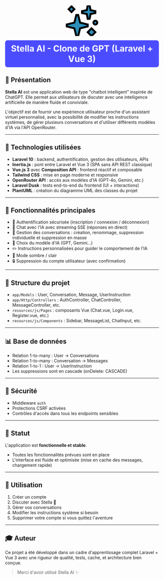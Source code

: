 <p align="center">
  <svg width="110px" height="100px" viewBox="0 0 16 16" fill="none" xmlns="http://www.w3.org/2000/svg" stroke="#000000"><g id="SVGRepo_bgCarrier" stroke-width="0"></g><g id="SVGRepo_tracerCarrier" stroke-linecap="round" stroke-linejoin="round"></g><g id="SVGRepo_iconCarrier"> <path d="M8 3L10.5 2.5L11 0H12L12.5 2.5L15 3V4L12.5 4.5L12 7H11L10.5 4.5L8 4V3Z" fill="#2c8fba"></path> <path d="M0 11V10L4 9L5 5H6L7 9L11 10V11L7 12L6 16H5L4 12L0 11Z" fill="#2c8fba"></path> <path d="M1 2L2.5 0.5L4 2L2.5 3.5L1 2Z" fill="#2c8fba"></path> <path d="M15 14L13 12L11 14L13 16L15 14Z" fill="#2c8fba"></path> <path d="M15 10C15.5523 10 16 9.55229 16 9C16 8.44771 15.5523 8 15 8C14.4477 8 14 8.44771 14 9C14 9.55229 14.4477 10 15 10Z" fill="#2c8fba"></path>
    </g></svg>
</p>


<div align="center" style="background-color:#4c4cff; padding: 10px; border-radius: 8px;">
  <h1 style="color:white; margin: 0;">Stella AI - Clone de GPT (Laravel + Vue 3)</h1>
</div>

## 🚀 Présentation

**Stella AI** est une application web de type "chatbot intelligent" inspirée de ChatGPT. Elle permet aux utilisateurs de discuter avec une intelligence artificielle de manière fluide et conviviale.

L'objectif est de fournir une expérience utilisateur proche d'un assistant virtuel personnalisé, avec la possibilité de modifier les instructions systèmes, de gérer plusieurs conversations et d'utiliser différents modèles d'IA via l'API OpenRouter.

---

## 🔧 Technologies utilisées

* **Laravel 10** : backend, authentification, gestion des utilisateurs, APIs
* **Inertia.js** : pont entre Laravel et Vue 3 (SPA sans API REST classique)
* **Vue.js 3** avec **Composition API** : frontend réactif et composable
* **Tailwind CSS** : mise en page moderne et responsive
* **OpenRouter API** : accès aux modèles d'IA (GPT-4o, Gemini, etc.)
* **Laravel Dusk** : tests end-to-end du frontend (UI + interactions)
* **PlantUML** : création du diagramme UML des classes du projet

---

## 🔐 Fonctionnalités principales

* 🔑 Authentification sécurisée (inscription / connexion / déconnexion)
* 💬 Chat avec l'IA avec streaming SSE (réponses en direct)
* 🔹 Gestion des conversations : création, renommage, suppression individuelle et suppression en masse
* 🤖 Choix du modèle d'IA (GPT, Gemini...)
* ✏️ Instructions personnalisées pour guider le comportement de l'IA
* 🌌 Mode sombre / clair
* 🔒 Suppression du compte utilisateur (avec confirmation)

---

## 📃 Structure du projet

* `app/Models` : User, Conversation, Message, UserInstruction
* `app/Http/Controllers` : AuthController, ChatController, MessageController, etc.
* `resources/js/Pages` : composants Vue (Chat.vue, Login.vue, Register.vue, etc.)
* `resources/js/Components` : Sidebar, MessageList, ChatInput, etc.

---

## 📊 Base de données

* Relation 1-to-many : User -> Conversations
* Relation 1-to-many : Conversation -> Messages
* Relation 1-to-1 : User -> UserInstruction
* Les suppressions sont en cascade (onDelete: CASCADE)

---

## 🚫 Sécurité

* Middleware `auth`
* Protections CSRF activées
* Contrôles d'accès dans tous les endpoints sensibles

---

## 📅 Statut

L'application est **fonctionnelle et stable**.

* Toutes les fonctionnalités prévues sont en place
* L'interface est fluide et optimisée (mise en cache des messages, chargement rapide)

---

## 🔗 Utilisation

1. Créer un compte
2. Discuter avec Stella 🤖
3. Gérer vos conversations
4. Modifier les instructions système si besoin
5. Supprimer votre compte si vous quittez l'aventure

---

## 🎓 Auteur

Ce projet a été développé dans un cadre d'apprentissage complet Laravel + Vue 3 avec une rigueur de qualité, tests, cache, et architecture bien conçue.

> Merci d'avoir utilisé Stella AI ✨
